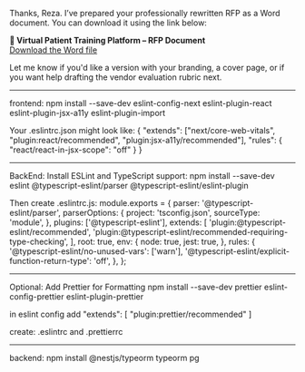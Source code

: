 Thanks, Reza. I’ve prepared your professionally rewritten RFP as a Word document. You can download it using the link below:

**📝 Virtual Patient Training Platform – RFP Document**  
[Download the Word file](sandbox:/Virtual_Patient_Training_RFP.docx)

Let me know if you'd like a version with your branding, a cover page, or if you want help drafting the vendor evaluation rubric next.


---
frontend:
npm install --save-dev eslint-config-next eslint-plugin-react eslint-plugin-jsx-a11y eslint-plugin-import

Your .eslintrc.json might look like:
{
  "extends": ["next/core-web-vitals", "plugin:react/recommended", "plugin:jsx-a11y/recommended"],
  "rules": {
    "react/react-in-jsx-scope": "off"
  }
}


---
BackEnd:
Install ESLint and TypeScript support:
npm install --save-dev eslint @typescript-eslint/parser @typescript-eslint/eslint-plugin

Then create .eslintrc.js:
module.exports = {
  parser: '@typescript-eslint/parser',
  parserOptions: {
    project: 'tsconfig.json',
    sourceType: 'module',
  },
  plugins: ['@typescript-eslint'],
  extends: [
    'plugin:@typescript-eslint/recommended',
    'plugin:@typescript-eslint/recommended-requiring-type-checking',
  ],
  root: true,
  env: {
    node: true,
    jest: true,
  },
  rules: {
    '@typescript-eslint/no-unused-vars': ['warn'],
    '@typescript-eslint/explicit-function-return-type': 'off',
  },
};

---

Optional: Add Prettier for Formatting
npm install --save-dev prettier eslint-config-prettier eslint-plugin-prettier

in eslint config add
"extends": [
  "plugin:prettier/recommended"
]

create:
 .eslintrc and .prettierrc

---
backend:
npm install @nestjs/typeorm typeorm pg